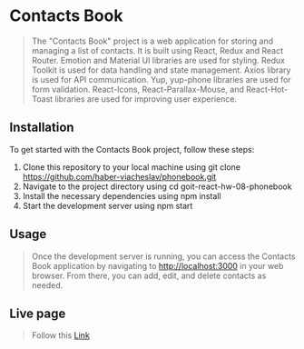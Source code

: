 # Contacts Book

> The "Contacts Book" project is a web application for storing and managing a
> list of contacts. It is built using React, Redux and React Router. Emotion and
> Material UI libraries are used for styling. Redux Toolkit is used for data
> handling and state management. Axios library is used for API communication.
> Yup, yup-phone libraries are used for form validation. React-Icons,
> React-Parallax-Mouse, and React-Hot-Toast libraries are used for improving
> user experience.

## Installation

To get started with the Contacts Book project, follow these steps:

1. Clone this repository to your local machine using git clone
   https://github.com/haber-viacheslav/phonebook.git
2. Navigate to the project directory using cd goit-react-hw-08-phonebook
3. Install the necessary dependencies using npm install
4. Start the development server using npm start

## Usage

> Once the development server is running, you can access the Contacts Book
> application by navigating to [http://localhost:3000](http://localhost:3000) in
> your web browser. From there, you can add, edit, and delete contacts as
> needed.

## Live page

> Follow this [Link](https://haber-viacheslav.github.io/phonebook/)
